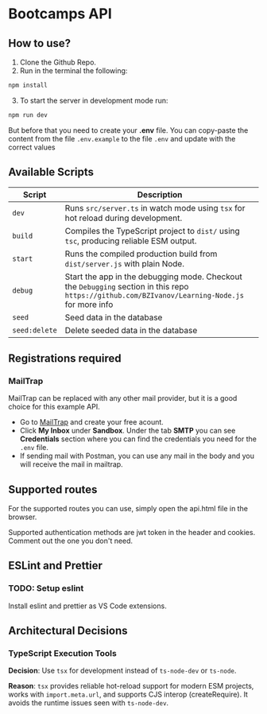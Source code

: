 # Bootcamps API

## How to use?

1. Clone the Github Repo.
2. Run in the terminal the following:

```bash
npm install
```

3. To start the server in development mode run:

```bash
npm run dev
```

But before that you need to create your **.env** file. You can copy-paste the content from the file `.env.example` to the file `.env` and update with the correct values

## Available Scripts

| Script        | Description                                                                                                                                     |
| ------------- | ----------------------------------------------------------------------------------------------------------------------------------------------- |
| `dev`         | Runs `src/server.ts` in watch mode using `tsx` for hot reload during development.                                                               |
| `build`       | Compiles the TypeScript project to `dist/` using `tsc`, producing reliable ESM output.                                                          |
| `start`       | Runs the compiled production build from `dist/server.js` with plain Node.                                                                       |
| `debug`       | Start the app in the debugging mode. Checkout the `Debugging` section in this repo `https://github.com/BZIvanov/Learning-Node.js` for more info |
| `seed`        | Seed data in the database                                                                                                                       |
| `seed:delete` | Delete seeded data in the database                                                                                                              |

## Registrations required

### MailTrap

MailTrap can be replaced with any other mail provider, but it is a good choice for this example API.

- Go to [MailTrap](https://mailtrap.io/) and create your free acount.
- Click **My Inbox** under **Sandbox**. Under the tab **SMTP** you can see **Credentials** section where you can find the credentials you need for the `.env` file.
- If sending mail with Postman, you can use any mail in the body and you will receive the mail in mailtrap.

## Supported routes

For the supported routes you can use, simply open the api.html file in the browser.

Supported authentication methods are jwt token in the header and cookies. Comment out the one you don't need.

## ESLint and Prettier

### TODO: Setup eslint

Install eslint and prettier as VS Code extensions.

## Architectural Decisions

### TypeScript Execution Tools

**Decision**: Use `tsx` for development instead of `ts-node-dev` or `ts-node`.

**Reason**: `tsx` provides reliable hot-reload support for modern ESM projects, works with `import.meta.url`, and supports CJS interop (createRequire). It avoids the runtime issues seen with `ts-node-dev`.

